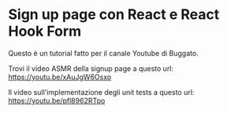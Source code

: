 # Sign up page con React e React Hook Form

Questo è un tutorial fatto per il canale Youtube di Buggato.

Trovi il video ASMR della signup page a questo url: https://youtu.be/xAuJgW6Osxo

Il video sull'implementazione degli unit tests a questo url: https://youtu.be/pfl8962RTpo
